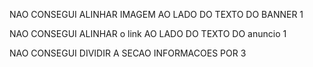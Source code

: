 NAO CONSEGUI ALINHAR IMAGEM AO LADO DO TEXTO DO BANNER 1

NAO CONSEGUI ALINHAR o link AO LADO DO TEXTO DO anuncio 1

NAO CONSEGUI DIVIDIR A SECAO INFORMACOES POR 3
